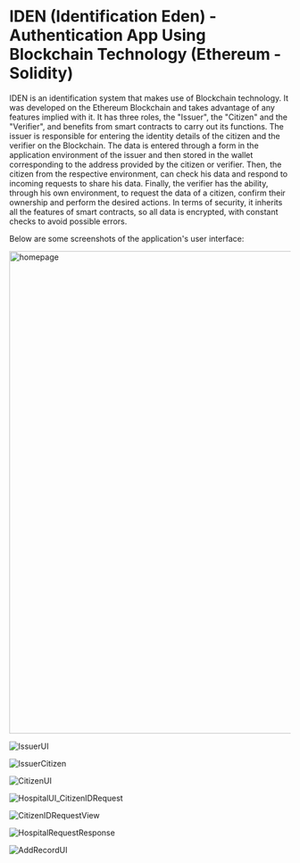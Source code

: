 # IDEN (Identification Eden) - Authentication App Using Blockchain Technology (Ethereum - Solidity)
IDEN is an identification system that makes use of Blockchain technology. It was developed on the Ethereum Blockchain and takes advantage of any features implied with it. It has three roles, the "Issuer", the "Citizen" and the "Verifier", and benefits from smart contracts to carry out its functions. The issuer is responsible for entering the identity details of the citizen and the verifier on the Blockchain. The data is entered through a form in the application environment of the issuer and then stored in the wallet corresponding to the address provided by the citizen or verifier. Then, the citizen from the respective environment, can check his data and respond to incoming requests to share his data. Finally, the verifier has the ability, through his own environment, to request the data of a citizen, confirm their ownership and perform the desired actions. In terms of security, it inherits all the features of smart contracts, so all data is encrypted, with constant checks to avoid possible errors.

Below are some screenshots of the application's user interface:

<img width="865" alt="homepage" src="https://user-images.githubusercontent.com/91207835/203648840-3dc6e79b-9fb7-44b6-b9e1-0379d72fddde.png">

![IssuerUI](https://user-images.githubusercontent.com/91207835/203648754-30e5e1be-f0e6-4062-a9c4-d1495aaf66bd.png)

![IssuerCitizen](https://user-images.githubusercontent.com/91207835/203648921-6edef2a7-522f-4798-bdff-2679cef07f3d.png)

![CitizenUI](https://user-images.githubusercontent.com/91207835/203649006-57b70cd5-ffb9-4b86-9bf4-495cab522ea6.png)

![HospitalUI_CitizenIDRequest](https://user-images.githubusercontent.com/91207835/203649062-cf528df3-e120-4045-992d-1fc6a8cdc3b4.png)

![CitizenIDRequestView](https://user-images.githubusercontent.com/91207835/203649139-8467e964-e106-4ee5-a70e-d995ace1dba7.png)

![HospitalRequestResponse](https://user-images.githubusercontent.com/91207835/203649171-54727c88-de0e-482e-92da-374649c7ae46.png)

![AddRecordUI](https://user-images.githubusercontent.com/91207835/203649297-361364fe-d941-4377-a78c-7bc2388cc709.png)


